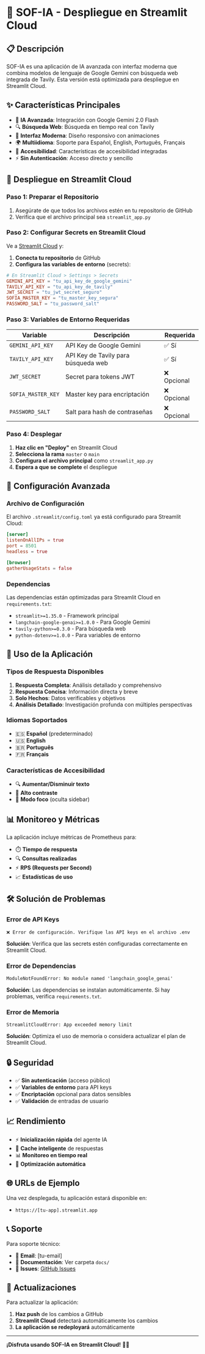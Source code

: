 # 🚀 SOF-IA - Despliegue en Streamlit Cloud

## 📋 Descripción

SOF-IA es una aplicación de IA avanzada con interfaz moderna que combina modelos de lenguaje de Google Gemini con búsqueda web integrada de Tavily. Esta versión está optimizada para despliegue en Streamlit Cloud.

## ✨ Características Principales

- 🤖 **IA Avanzada**: Integración con Google Gemini 2.0 Flash
- 🔍 **Búsqueda Web**: Búsqueda en tiempo real con Tavily
- 🎨 **Interfaz Moderna**: Diseño responsivo con animaciones
- 🌍 **Multiidioma**: Soporte para Español, English, Português, Français
- 📱 **Accesibilidad**: Características de accesibilidad integradas
- ⚡ **Sin Autenticación**: Acceso directo y sencillo

## 🚀 Despliegue en Streamlit Cloud

### Paso 1: Preparar el Repositorio

1. Asegúrate de que todos los archivos estén en tu repositorio de GitHub
2. Verifica que el archivo principal sea `streamlit_app.py`

### Paso 2: Configurar Secrets en Streamlit Cloud

Ve a [Streamlit Cloud](https://share.streamlit.io) y:

1. **Conecta tu repositorio** de GitHub
2. **Configura las variables de entorno** (secrets):

```toml
# En Streamlit Cloud > Settings > Secrets
GEMINI_API_KEY = "tu_api_key_de_google_gemini"
TAVILY_API_KEY = "tu_api_key_de_tavily"
JWT_SECRET = "tu_jwt_secret_seguro"
SOFIA_MASTER_KEY = "tu_master_key_segura"
PASSWORD_SALT = "tu_password_salt"
```

### Paso 3: Variables de Entorno Requeridas

| Variable           | Descripción                         | Requerida   |
| ------------------ | ----------------------------------- | ----------- |
| `GEMINI_API_KEY`   | API Key de Google Gemini            | ✅ Sí       |
| `TAVILY_API_KEY`   | API Key de Tavily para búsqueda web | ✅ Sí       |
| `JWT_SECRET`       | Secret para tokens JWT              | ❌ Opcional |
| `SOFIA_MASTER_KEY` | Master key para encriptación        | ❌ Opcional |
| `PASSWORD_SALT`    | Salt para hash de contraseñas       | ❌ Opcional |

### Paso 4: Desplegar

1. **Haz clic en "Deploy"** en Streamlit Cloud
2. **Selecciona la rama** `master` o `main`
3. **Configura el archivo principal** como `streamlit_app.py`
4. **Espera a que se complete** el despliegue

## 🔧 Configuración Avanzada

### Archivo de Configuración

El archivo `.streamlit/config.toml` ya está configurado para Streamlit Cloud:

```toml
[server]
listenOnAllIPs = true
port = 8501
headless = true

[browser]
gatherUsageStats = false
```

### Dependencias

Las dependencias están optimizadas para Streamlit Cloud en `requirements.txt`:

- `streamlit>=1.35.0` - Framework principal
- `langchain-google-genai>=1.0.0` - Para Google Gemini
- `tavily-python>=0.3.0` - Para búsqueda web
- `python-dotenv>=1.0.0` - Para variables de entorno

## 🎯 Uso de la Aplicación

### Tipos de Respuesta Disponibles

1. **Respuesta Completa**: Análisis detallado y comprehensivo
2. **Respuesta Concisa**: Información directa y breve
3. **Solo Hechos**: Datos verificables y objetivos
4. **Análisis Detallado**: Investigación profunda con múltiples perspectivas

### Idiomas Soportados

- 🇪🇸 **Español** (predeterminado)
- 🇺🇸 **English**
- 🇧🇷 **Português**
- 🇫🇷 **Français**

### Características de Accesibilidad

- 🔍 **Aumentar/Disminuir texto**
- 📱 **Alto contraste**
- 🎯 **Modo foco** (oculta sidebar)

## 📊 Monitoreo y Métricas

La aplicación incluye métricas de Prometheus para:

- ⏱️ **Tiempo de respuesta**
- 🔍 **Consultas realizadas**
- ⚡ **RPS (Requests per Second)**
- 📈 **Estadísticas de uso**

## 🛠️ Solución de Problemas

### Error de API Keys

```
❌ Error de configuración. Verifique las API keys en el archivo .env
```

**Solución**: Verifica que las secrets estén configuradas correctamente en Streamlit Cloud.

### Error de Dependencias

```
ModuleNotFoundError: No module named 'langchain_google_genai'
```

**Solución**: Las dependencias se instalan automáticamente. Si hay problemas, verifica `requirements.txt`.

### Error de Memoria

```
StreamlitCloudError: App exceeded memory limit
```

**Solución**: Optimiza el uso de memoria o considera actualizar el plan de Streamlit Cloud.

## 🔒 Seguridad

- ✅ **Sin autenticación** (acceso público)
- ✅ **Variables de entorno** para API keys
- ✅ **Encriptación** opcional para datos sensibles
- ✅ **Validación** de entradas de usuario

## 📈 Rendimiento

- ⚡ **Inicialización rápida** del agente IA
- 🔄 **Cache inteligente** de respuestas
- 📊 **Monitoreo en tiempo real**
- 🎯 **Optimización automática**

## 🌐 URLs de Ejemplo

Una vez desplegada, tu aplicación estará disponible en:

- `https://[tu-app].streamlit.app`

## 📞 Soporte

Para soporte técnico:

- 📧 **Email**: [tu-email]
- 📖 **Documentación**: Ver carpeta `docs/`
- 🐛 **Issues**: [GitHub Issues](https://github.com/juanfelipe-71/sof-ia/issues)

## 🔄 Actualizaciones

Para actualizar la aplicación:

1. **Haz push** de los cambios a GitHub
2. **Streamlit Cloud** detectará automáticamente los cambios
3. **La aplicación se redeployará** automáticamente

---

**¡Disfruta usando SOF-IA en Streamlit Cloud!** 🚀🤖

